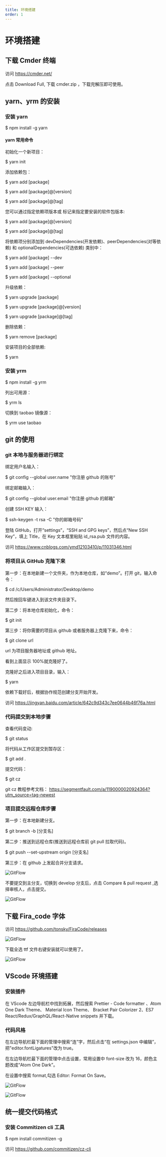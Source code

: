 ```yaml
---
title: 环境搭建
order: 1
---
```


# 环境搭建

## 下载 Cmder 终端

访问 https://cmder.net/

点击 Download Full, 下载 cmder.zip ，下载完解压即可使用。

## yarn、yrm 的安装

### 安装 yarn

\$ npm install -g yarn

#### yarn 常用命令

初始化一个新项目：

\$ yarn init

添加依赖包：

\$ yarn add [package]

\$ yarn add [package]@[version]

\$ yarn add [package]@[tag]

您可以通过指定依赖项版本或 标记来指定要安装的软件包版本:

\$ yarn add [package]@[version]

\$ yarn add [package]@[tag]

将依赖项分别添加到 devDependencies(开发依赖)、peerDependencies(对等依赖) 和 optionalDependencies(可选依赖) 类别中：

\$ yarn add [package] --dev

\$ yarn add [package] --peer

\$ yarn add [package] --optional

升级依赖：

\$ yarn upgrade [package]

\$ yarn upgrade [package]@[version]

\$ yarn upgrade [package]@[tag]

删除依赖：

\$ yarn remove [package]

安装项目的全部依赖:

\$ yarn

### 安装 yrm

\$ npm install -g yrm

列出可用源：

\$ yrm ls

切换到 taobao 镜像源：

\$ yrm use taobao

## git 的使用

### git 本地与服务器进行绑定

绑定用户名输入：

\$ git config --global user.name "你注册 github 的账号"

绑定邮箱输入：

\$ git config --global user.email "你注册 github 的邮箱"

创建 SSH KEY 输入：

\$ ssh-keygen -t rsa -C "你的邮箱号码"

登陆 GitHub，打开“settings”，“SSH and GPG keys”，然后点“New SSH Key”，填上 Title，在 Key 文本框里粘贴 id_rsa.pub 文件的内容。

访问 https://www.cnblogs.com/ymd12103410/p/11031346.html

### 将项目从 GitHub 克隆下来

第一步：在本地新建一个文件夹，作为本地仓库，如“demo”。打开 git，输入命令：

\$ cd /c/Users/Administrator/Desktop/demo

然后按回车键进入到该文件夹目录下。

第二步：将本地仓库初始化，命令：

\$ git init

第三步：将你需要的项目从 github 或者服务器上克隆下来，命令：

\$ git clone url

url 为项目服务器地址或 github 地址。

看到上面显示 100%就克隆好了。

克隆好之后进入项目目录，输入：

\$ yarn

依赖下载好后，根据协作规范创建分支开始开发。

访问 https://jingyan.baidu.com/article/642c9d343c7ee0644b46f76a.html

### 代码提交到本地步骤

查看代码变动:

\$ git status

将代码从工作区提交到暂存区：

\$ git add .

提交代码：

\$ git cz

git cz 教程参考文档： https://segmentfault.com/a/1190000020924364?utm_source=tag-newest

### 项目提交远程仓库步骤

第一步：在本地新建分支。

\$ git branch -b [分支名]

第二步：推送到远程仓库(推送到远程仓库前 git pull 拉取代码)。

\$ git push --set-upstream origin [分支名]

第三步：在 github 上发起合并分支请求。

![GitFlow](./pr.png)

不要提交到主分支，切换到 develop 分支后，点击 Compare & pull request ,选择审核人，点击提交。

![GitFlow](./person.png)

## 下载 Fira_code 字体

访问 https://github.com/tonsky/FiraCode/releases

![GitFlow](./Fira_code.png)

下载全选 ttf 文件右键安装就可以使用了。

![GitFlow](./ttfont.png)

## VScode 环境搭建

### 安装插件

在 VScode 左边导航栏中找到拓展，然后搜索 Prettier - Code formatter
、Atom One Dark Theme、 Material Icon Theme、 Bracket Pair Colorizer 2、ES7 React/Redux/GraphQL/React-Native snippets 并下载。

### 代码风格

在左边导航栏最下面的管理中搜索“连”字，然后点击“在 settings.json 中编辑”，把"editor.fontLigatures"改为 true。

在左边导航栏最下面的管理中点击设置，常用设置中 font-size 改为 16，颜色主题改成“Atom One Dark”。

在设置中搜索 format,勾选 Editor: Format On Save。

![GitFlow](./search.png)

![GitFlow](./save.png)

## 统一提交代码格式

### 安装 Commitizen cli 工具

\$ npm install commitizen -g

访问 https://github.com/commitizen/cz-cli
